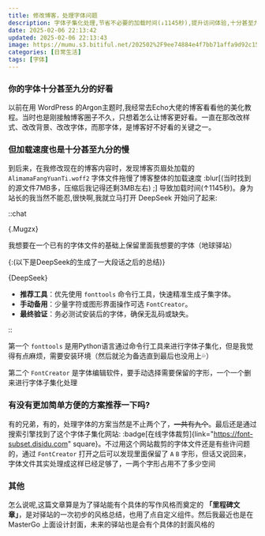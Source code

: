 ```yaml
---
title: 修改博客，处理字体问题
description: 字体子集化处理,节省不必要的加载时间(↓1145秒),提升访问体验,十分甚至九分的有效。
date: 2025-02-06 22:13:42
updated: 2025-02-06 22:13:43
image: https://mumu.s3.bitiful.net/202502%2F9ee74884e4f7bb71affa9d92c15eeed7.avif
categories: [日常生活]
tags: [字体]
---
```


### 你的字体十分甚至九分的好看

以前在用 WordPress 的Argon主题时,我经常去Echo大佬的博客看看他的美化教程。当时也是刚接触博客圈子不久，只想着怎么让博客更好看。一直在那改改样式、改改背景、改改字体，而那字体，是博客好不好看的关键之一。

### 但加载速度也是十分甚至九分的慢

到后来，在我修改现在的博客内容时，发现博客页眉处加载的 `AlimamaFangYuanTi.woff2` 字体文件拖慢了博客整体的加载速度 :blur[(当时找到的源文件7MB多，压缩后我记得还剩3MB左右) ;] 导致加载时间(↑1145秒)。身为站长的我当然不能忍,很快啊,我就立马打开 DeepSeek 开始问了起来:

::chat

{.Mugzx}

我想要在一个已有的字体文件的基础上保留里面我想要的字体（地球驿站）

{:(以下是DeepSeek的生成了一大段话之后的总结)}

{DeepSeek}

- **推荐工具**：优先使用 `fonttools` 命令行工具，快速精准生成子集字体。
- **手动备用**：少量字符或图形界面操作可选 `FontCreator`。
- **最终验证**：务必测试安装后的字体，确保无乱码或缺失。

::

第一个 `fonttools` 是用Python语言通过命令行工具来进行字体子集化，但是我觉得有点麻烦，需要安装环境（然后就沦为备选直到最后也没用上💦）

第二个 `FontCreator` 是字体编辑软件，要手动选择需要保留的字形，一个一个删来进行字体子集化处理

### 有没有更加简单方便的方案推荐一下吗?

有的兄弟，有的，处理字体的方案当然是不止两个了，~~一共有九个~~。最后还是通过搜索引擎找到了这个字体子集化网站: :badge[在线字体裁剪]{link="https://font-subset.disidu.com" square}。不过用这个网站裁剪的字体文件还是有些许问题的，通过 `FontCreator` 打开之后可以发现里面保留了 `A` `B` 字形，但话又说回来，字体文件其实处理成这样已经足够了，一两个字形占用不了多少空间

### 其他

怎么说呢,这篇文章算是为了驿站能有个具体的写作风格而奠定的 **「里程碑文章」**，是对驿站的一次初步的风格总结，也用了点自定义组件。然后我最近也是在 MasterGo 上面设计封面，未来的驿站也是会有个具体的封面风格的